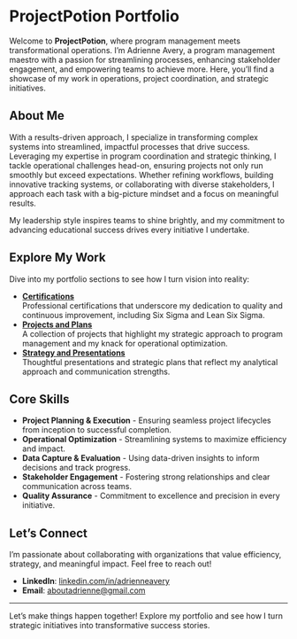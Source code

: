 # ProjectPotion Portfolio

Welcome to **ProjectPotion**, where program management meets transformational operations. I’m Adrienne Avery, a program management maestro with a passion for streamlining processes, enhancing stakeholder engagement, and empowering teams to achieve more. Here, you’ll find a showcase of my work in operations, project coordination, and strategic initiatives.

## About Me
With a results-driven approach, I specialize in transforming complex systems into streamlined, impactful processes that drive success. Leveraging my expertise in program coordination and strategic thinking, I tackle operational challenges head-on, ensuring projects not only run smoothly but exceed expectations. Whether refining workflows, building innovative tracking systems, or collaborating with diverse stakeholders, I approach each task with a big-picture mindset and a focus on meaningful results.

My leadership style inspires teams to shine brightly, and my commitment to advancing educational success drives every initiative I undertake.

## Explore My Work
Dive into my portfolio sections to see how I turn vision into reality:
- [**Certifications**](./Certifications)  
  Professional certifications that underscore my dedication to quality and continuous improvement, including Six Sigma and Lean Six Sigma.
- [**Projects and Plans**](./Projects)  
  A collection of projects that highlight my strategic approach to program management and my knack for operational optimization.
- [**Strategy and Presentations**](./Presentations)  
  Thoughtful presentations and strategic plans that reflect my analytical approach and communication strengths.

## Core Skills
- **Project Planning & Execution** - Ensuring seamless project lifecycles from inception to successful completion.
- **Operational Optimization** - Streamlining systems to maximize efficiency and impact.
- **Data Capture & Evaluation** - Using data-driven insights to inform decisions and track progress.
- **Stakeholder Engagement** - Fostering strong relationships and clear communication across teams.
- **Quality Assurance** - Commitment to excellence and precision in every initiative.

## Let’s Connect
I’m passionate about collaborating with organizations that value efficiency, strategy, and meaningful impact. Feel free to reach out!
- **LinkedIn**: [linkedin.com/in/adrienneavery](https://linkedin.com/in/adrienneavery)
- **Email**: [aboutadrienne@gmail.com](mailto:aboutadrienne@gmail.com)

---

Let’s make things happen together! Explore my portfolio and see how I turn strategic initiatives into transformative success stories.
